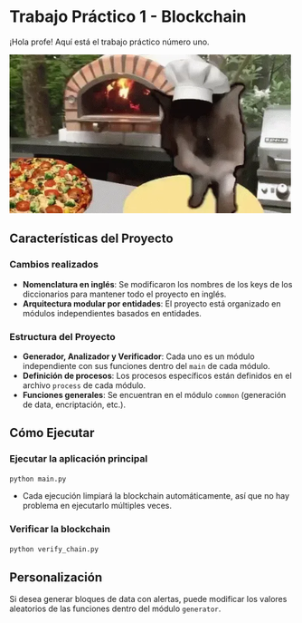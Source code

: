 # Trabajo Práctico 1 - Blockchain

¡Hola profe! Aquí está el trabajo práctico número uno.

![Pizza Time](assets/pizza-time.webp)

## Características del Proyecto

### Cambios realizados
- **Nomenclatura en inglés**: Se modificaron los nombres de los keys de los diccionarios para mantener todo el proyecto en inglés.
- **Arquitectura modular por entidades**: El proyecto está organizado en módulos independientes basados en entidades.

### Estructura del Proyecto
- **Generador, Analizador y Verificador**: Cada uno es un módulo independiente con sus funciones dentro del `main` de cada módulo.
- **Definición de procesos**: Los procesos específicos están definidos en el archivo `process` de cada módulo.
- **Funciones generales**: Se encuentran en el módulo `common` (generación de data, encriptación, etc.).

## Cómo Ejecutar

### Ejecutar la aplicación principal
```bash
python main.py
```
- Cada ejecución limpiará la blockchain automáticamente, así que no hay problema en ejecutarlo múltiples veces.

### Verificar la blockchain
```bash
python verify_chain.py
```

## Personalización

Si desea generar bloques de data con alertas, puede modificar los valores aleatorios de las funciones dentro del módulo `generator`.